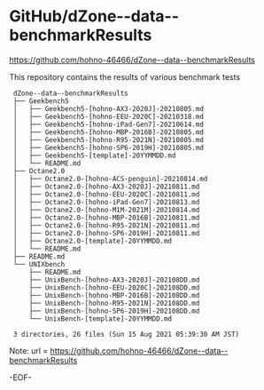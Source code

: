 # GitHub/dZone--data--benchmarkResults

https://github.com/hohno-46466/dZone--data--benchmarkResults

This repository contains the results of various benchmark tests

     dZone--data--benchmarkResults
     ├── Geekbench5
     │   ├── Geekbench5-[hohno-AX3-2020J]-20210805.md
     │   ├── Geekbench5-[hohno-EEU-2020C]-20210318.md
     │   ├── Geekbench5-[hohno-iPad-Gen7]-20210614.md
     │   ├── Geekbench5-[hohno-MBP-2016B]-20210805.md
     │   ├── Geekbench5-[hohno-R95-2021N]-20210805.md
     │   ├── Geekbench5-[hohno-SP6-2019H]-20210805.md
     │   ├── Geekbench5-[template]-20YYMMDD.md
     │   └── README.md
     ├── Octane2.0
     │   ├── Octane2.0-[hohno-ACS-penguin]-20210814.md
     │   ├── Octane2.0-[hohno-AX3-2020J]-20210811.md
     │   ├── Octane2.0-[hohno-EEU-2020C]-20210811.md
     │   ├── Octane2.0-[hohno-iPad-Gen7]-20210813.md
     │   ├── Octane2.0-[hohno-M1M-2021M]-20210814.md
     │   ├── Octane2.0-[hohno-MBP-2016B]-20210811.md
     │   ├── Octane2.0-[hohno-R95-2021N]-20210811.md
     │   ├── Octane2.0-[hohno-SP6-2019H]-20210811.md
     │   ├── Octane2.0-[template]-20YYMMDD.md
     │   └── README.md
     ├── README.md
     └── UNIXbench
         ├── README.md
         ├── UnixBench-[hohno-AX3-2020J]-202108DD.md
         ├── UnixBench-[hohno-EEU-2020C]-202108DD.md
         ├── UnixBench-[hohno-MBP-2016B]-202108DD.md
         ├── UnixBench-[hohno-R95-2021N]-202108DD.md
         ├── UnixBench-[hohno-SP6-2019H]-202108DD.md
         └── UnixBench-[template]-20YYMMDD.md
     
     3 directories, 26 files (Sun 15 Aug 2021 05:39:30 AM JST)
     
Note: 	url = https://github.com/hohno-46466/dZone--data--benchmarkResults

-EOF-
